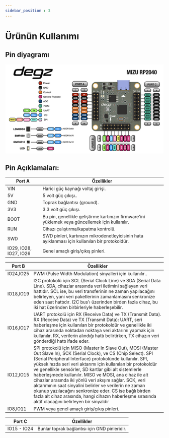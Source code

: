 ```yaml
---
sidebar_position : 3
---
```


# Ürünün Kullanımı



## Pin diyagramı


![Pin Diagramı](./image/suibo-kontrol-karti-5.png)

 ## Pin  Açıklamaları:




 
|Port A                 | Özellikler                                                                                                                                                                                                                                     |
|----------------------------|--------------------------------------------------------------------------------------------------------------------------------------------------------------------------------------------------------------------------------------------|
|VIN| Harici güç kaynağı voltaj girişi.|
5V| 5 volt güç çıkışı..|
|GND| Toprak bağlantısı (ground).
|3V3 |3.3 volt güç çıkışı.
|BOOT| Bu pin, genellikle geliştirme kartınızın firmware'ini yüklemek veya güncellemek için kullanılır.|
RUN| Cihazı çalıştırma/kapatma kontrolü.|
|SWD|SWD pinleri, kartınızın mikrodenetleyicisinin hata ayıklanması için kullanılan bir protokoldür.
|IO29, IO28, IO27, IO26| Genel amaçlı giriş/çıkış pinleri.

 Port B                | Özellikler                                                                                                                                                                                                                                     |
|----------------------------|--------------------------------------------------------------------------------------------------------------------------------------------------------------------------------------------------------------------------------------------|
|     IO24,IO25         |      PWM (Pulse Width Modulation) sinyalleri için kullanılır..|
IO18,IO19|I2C protokolü için SCL (Serial Clock Line) ve SDA (Serial Data Line).       SDA, cihazlar arasında veri iletimini sağlayan veri hattıdır. SCL ise, bu veri transferinin ne zaman yapılacağını belirleyen, yani veri paketlerinin zamanlamasını senkronize eden saat hattıdır. I2C bus'ı üzerinden birden fazla cihaz, bu iki hat üzerinden birbirleriyle haberleşebilir.|
|IO16,IO17| UART protokolü için RX (Receive Data) ve TX (Transmit Data). RX (Receive Data) ve TX (Transmit Data): UART, seri haberleşme için kullanılan bir protokoldür ve genellikle iki cihaz arasında noktadan noktaya veri aktarımı yapmak için kullanılır. RX, verilerin alındığı hattı belirtirken, TX cihazın veri gönderdiği hattı ifade eder.|
|IO12,IO15| SPI protokolü için MISO (Master In Slave Out), MOSI (Master Out Slave In), SCK (Serial Clock), ve CS (Chip Select). SPI (Serial Peripheral Interface) protokolünde kullanılır. SPI, yüksek hızda seri veri aktarımı için kullanılan bir protokoldür ve genellikle sensörler, SD kartlar gibi alt sistemlerle haberleşmede kullanılır. MISO ve MOSI, ana cihaz ile alt cihazlar arasında iki yönlü veri akışını sağlar. SCK, veri aktarımının saat sinyalini belirler ve verilerin ne zaman okunup yazılacağını senkronize eder. CS ise bağlı birden fazla alt cihaz arasında, hangi cihazın haberleşme sırasında aktif olacağını belirleyen bir sinyaldir|
| IO8,IO11 | PWM veya genel amaçlı giriş/çıkış pinleri. |

|Port C                 | Özellikler                                                                                                                                                                                                                                     |
|----------------------------|--------------------------------------------------------------------------------------------------------------------------------------------------------------------------------------------------------------------------------------------|
|IO15 - IO24 | Bunlar toprak bağlantısı için GND pinleridir.  



    
